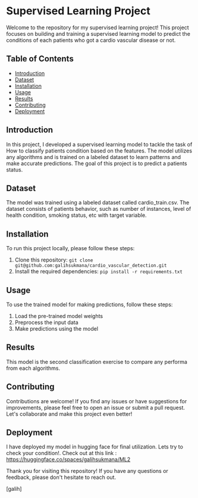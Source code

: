 # Supervised Learning Project

Welcome to the repository for my supervised learning project! This project focuses on building and training a supervised learning model to predict the conditions of each patients who got a cardio vascular disease or not.

## Table of Contents
- [Introduction](#introduction)
- [Dataset](#dataset)
- [Installation](#installation)
- [Usage](#usage)
- [Results](#results)
- [Contributing](#contributing)
- [Deployment](#Deployment)

## Introduction
In this project, I developed a supervised learning model to tackle the task of How to classify patients condition based on the features. The model utilizes any algorithms and is trained on a labeled dataset to learn patterns and make accurate predictions. The goal of this project is to predict a patients status.

## Dataset
The model was trained using a labeled dataset called cardio_train.csv. The dataset consists of patients behavior, such as number of instances, level of health condition, smoking status, etc with target variable.

## Installation
To run this project locally, please follow these steps:
1. Clone this repository: `git clone git@github.com:galihsukmana/cardio_vascular_detection.git`
2. Install the required dependencies: `pip install -r requirements.txt`

## Usage
To use the trained model for making predictions, follow these steps:
1. Load the pre-trained model weights
2. Preprocess the input data
3. Make predictions using the model


## Results
This model is the second classification exercise to compare any performa from each algorithms.

## Contributing
Contributions are welcome! If you find any issues or have suggestions for improvements, please feel free to open an issue or submit a pull request. Let's collaborate and make this project even better!

## Deployment
I have deployed my model in hugging face for final utilization. Lets try to check your condition!. Check out at this link : https://huggingface.co/spaces/galihsukmana/ML2 


Thank you for visiting this repository! If you have any questions or feedback, please don't hesitate to reach out.

[galih]